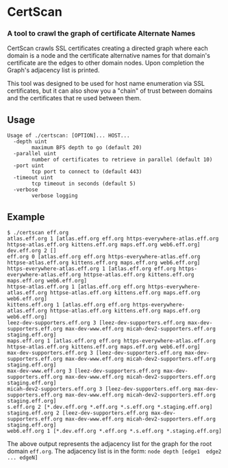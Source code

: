 # CertScan
### A tool to crawl the graph of certificate Alternate Names

CertScan crawls SSL certificates creating a directed graph where each domain is a node and the certificate alternative names for that domain's certificate are the edges to other domain nodes. Upon completion the Graph's adjacency list is printed.

This tool was designed to be used for host name enumeration via SSL certificates, but it can also show you a "chain" of trust between domains and the certificates that re used between them.

## Usage
```
Usage of ./certscan: [OPTION]... HOST...
  -depth uint
        maximum BFS depth to go (default 20)
  -parallel uint
        number of certificates to retrieve in parallel (default 10)
  -port uint
        tcp port to connect to (default 443)
  -timeout uint
        tcp timeout in seconds (default 5)
  -verbose
        verbose logging
```

## Example
```
$ ./certscan eff.org
atlas.eff.org 1 [atlas.eff.org eff.org https-everywhere-atlas.eff.org httpse-atlas.eff.org kittens.eff.org maps.eff.org web6.eff.org]
dev.eff.org 2 []
eff.org 0 [atlas.eff.org eff.org https-everywhere-atlas.eff.org httpse-atlas.eff.org kittens.eff.org maps.eff.org web6.eff.org]
https-everywhere-atlas.eff.org 1 [atlas.eff.org eff.org https-everywhere-atlas.eff.org httpse-atlas.eff.org kittens.eff.org maps.eff.org web6.eff.org]
httpse-atlas.eff.org 1 [atlas.eff.org eff.org https-everywhere-atlas.eff.org httpse-atlas.eff.org kittens.eff.org maps.eff.org web6.eff.org]
kittens.eff.org 1 [atlas.eff.org eff.org https-everywhere-atlas.eff.org httpse-atlas.eff.org kittens.eff.org maps.eff.org web6.eff.org]
leez-dev-supporters.eff.org 3 [leez-dev-supporters.eff.org max-dev-supporters.eff.org max-dev-www.eff.org micah-dev2-supporters.eff.org staging.eff.org]
maps.eff.org 1 [atlas.eff.org eff.org https-everywhere-atlas.eff.org httpse-atlas.eff.org kittens.eff.org maps.eff.org web6.eff.org]
max-dev-supporters.eff.org 3 [leez-dev-supporters.eff.org max-dev-supporters.eff.org max-dev-www.eff.org micah-dev2-supporters.eff.org staging.eff.org]
max-dev-www.eff.org 3 [leez-dev-supporters.eff.org max-dev-supporters.eff.org max-dev-www.eff.org micah-dev2-supporters.eff.org staging.eff.org]
micah-dev2-supporters.eff.org 3 [leez-dev-supporters.eff.org max-dev-supporters.eff.org max-dev-www.eff.org micah-dev2-supporters.eff.org staging.eff.org]
s.eff.org 2 [*.dev.eff.org *.eff.org *.s.eff.org *.staging.eff.org]
staging.eff.org 2 [leez-dev-supporters.eff.org max-dev-supporters.eff.org max-dev-www.eff.org micah-dev2-supporters.eff.org staging.eff.org]
web6.eff.org 1 [*.dev.eff.org *.eff.org *.s.eff.org *.staging.eff.org]
```
The above output represents the adjacency list for the graph for the root domain `eff.org`. The adjacency list is in the form:
`node depth [edge1  edge2 ... edgeN]`